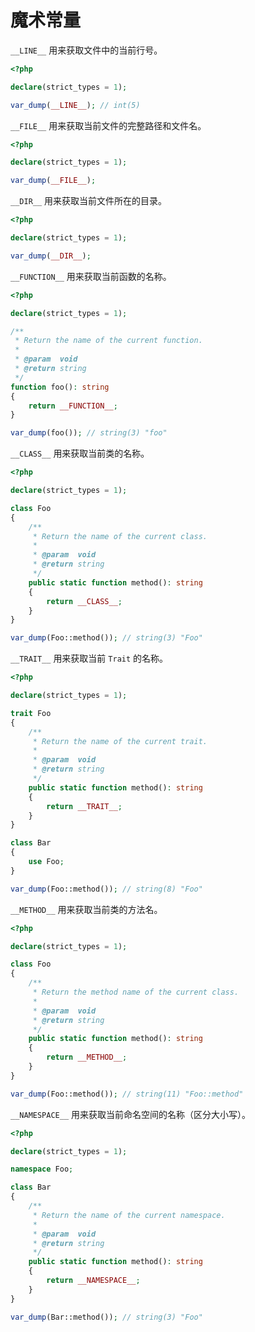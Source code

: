 # 魔术常量

`__LINE__` 用来获取文件中的当前行号。

```php
<?php

declare(strict_types = 1);

var_dump(__LINE__); // int(5)

```

`__FILE__` 用来获取当前文件的完整路径和文件名。

```php
<?php

declare(strict_types = 1);

var_dump(__FILE__);

```

`__DIR__` 用来获取当前文件所在的目录。

```php
<?php

declare(strict_types = 1);

var_dump(__DIR__);

```

`__FUNCTION__` 用来获取当前函数的名称。

```php
<?php

declare(strict_types = 1);

/**
 * Return the name of the current function.
 *
 * @param  void
 * @return string
 */
function foo(): string
{
    return __FUNCTION__;
}

var_dump(foo()); // string(3) "foo"

```

`__CLASS__` 用来获取当前类的名称。

```php
<?php

declare(strict_types = 1);

class Foo
{
    /**
     * Return the name of the current class.
     *
     * @param  void
     * @return string
     */
    public static function method(): string
    {
        return __CLASS__;
    }
}

var_dump(Foo::method()); // string(3) "Foo"

```

`__TRAIT__` 用来获取当前 `Trait` 的名称。

```php
<?php

declare(strict_types = 1);

trait Foo
{
    /**
     * Return the name of the current trait.
     *
     * @param  void
     * @return string
     */
    public static function method(): string
    {
        return __TRAIT__;
    }
}

class Bar
{
    use Foo;
}

var_dump(Foo::method()); // string(8) "Foo"

```

`__METHOD__` 用来获取当前类的方法名。

```php
<?php

declare(strict_types = 1);

class Foo
{
    /**
     * Return the method name of the current class.
     *
     * @param  void
     * @return string
     */
    public static function method(): string
    {
        return __METHOD__;
    }
}

var_dump(Foo::method()); // string(11) "Foo::method"

```

`__NAMESPACE__` 用来获取当前命名空间的名称（区分大小写）。

```php
<?php

declare(strict_types = 1);

namespace Foo;

class Bar
{
    /**
     * Return the name of the current namespace.
     *
     * @param  void
     * @return string
     */
    public static function method(): string
    {
        return __NAMESPACE__;
    }
}

var_dump(Bar::method()); // string(3) "Foo"

```


